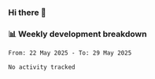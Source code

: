 ### Hi there 👋

### 📊 Weekly development breakdown
<!--START_SECTION:waka-->

```txt
From: 22 May 2025 - To: 29 May 2025

No activity tracked
```

<!--END_SECTION:waka-->
